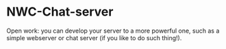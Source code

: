 # NWC-Chat-server
Open work: you can develop your server to a more powerful one, such as a simple webserver or chat server (if you like to do such thing!).
